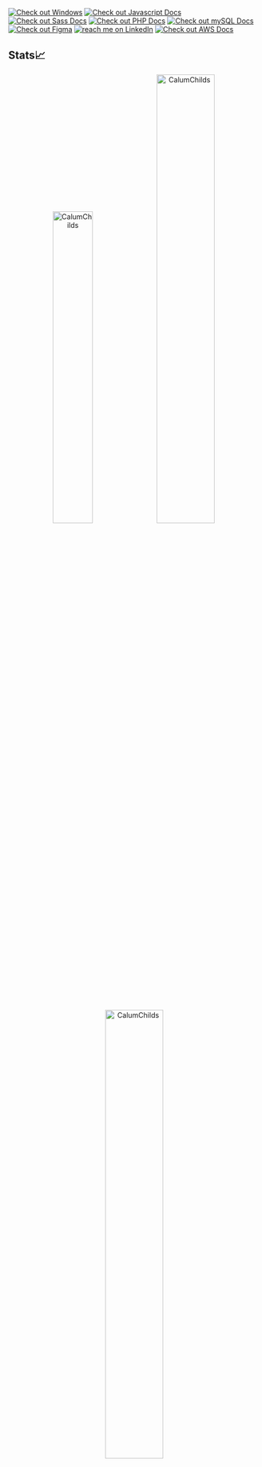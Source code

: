 <p>
  <a href="https://learn.microsoft.com/en-us/windows/">
        <img src="https://img.shields.io/badge/Os-Windows-informational?style=flat&logo=windows&logoColor=white"
            alt="Check out Windows"></a>  
  <a href="https://developer.mozilla.org/en-US/docs/Web/JavaScript">
        <img src="https://img.shields.io/badge/Code-Javascript-informational?style=flat&logo=Javascript&logoColor=white"
            alt="Check out Javascript Docs"></a>
   <a href="https://sass-lang.com/documentation/">
        <img src="https://img.shields.io/badge/Code-Scss-informational?style=flat&logo=sass&logoColor=white"
            alt="Check out Sass Docs"></a>
     <a href="https://www.php.net/manual/en/">
        <img src="https://img.shields.io/badge/Code-PHP-informational?style=flat&logo=PHP&logoColor=white"
            alt="Check out PHP Docs"></a>
     <a href="https://dev.mysql.com/doc/">
        <img src="https://img.shields.io/badge/Tools-MYSQL-informational?style=flat&logo=MYSQL&logoColor=white"
            alt="Check out mySQL Docs"></a>
   <a href="https://www.figma.com/">
        <img src="https://img.shields.io/badge/Design-Figma-informational?style=flat&logo=Figma&logoColor=white"
            alt="Check out Figma"></a>
   <a href="https://www.linkedin.com/in/calum-childs-971069171/">
        <img src="https://img.shields.io/badge/LinkedIn-informational?style=flat&logo=LinkedIn&logoColor=white"
            alt="reach me on LinkedIn"></a>
     <a href="https://docs.aws.amazon.com/">
        <img src="https://img.shields.io/static/v1?style=for-the-badge&message=Amazon+AWS&color=232F3E&logo=Amazon+AWS&logoColor=FFFFFF&label="
            alt="Check out AWS Docs"></a>
<p/>
  
## Stats📈 
<p align="center">
<img width="40%" src="https://github-readme-stats.vercel.app/api/top-langs?username=CalumChilds&show_icons=true&theme=dracula&title_color=ff8000&text_color=ffffff&bg_color=6a6a6a&locale=en&layout=compact&hide_border=true&count_private=true" alt="CalumChilds" /> 
<img width="48%" src="https://github-readme-stats.vercel.app/api?username=CalumChilds&show_icons=true&theme=dracula&title_color=ff8000&text_color=ffffff&bg_color=6a6a6a&locale=en&hide_border=true&count_private=true" alt="CalumChilds" /> 
<img width="48%" src="https://github-readme-streak-stats.herokuapp.com/?user=CalumChilds&theme=highcontrast&hide_border=true&count_private=true" alt="CalumChilds" /> </p>
